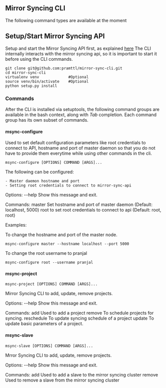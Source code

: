 ## Mirror Syncing CLI

The following command types are available at the moment

## Setup/Start Mirror Syncing API

Setup and start the Mirror Syncing API first, as explained [here](https://github.com/pramttl/mirror-sync-api)
The CLI internally interacts with the mirror syncing api, so it is important to
start it before using the CLI commands.

    git clone git@github.com:pramttl/mirror-sync-cli.git
    cd mirror-sync-cli
    virtualenv venv             #Optional
    source venv/bin/activate    #Optional
    python setup.py install


### Commands

After the CLI is installed via setuptools, the following command groups are available
in the bash context, along with *Tab* completion. Each command group has its own subset
of commands.

#### msync-configure

Used to set default configuration parameters like root credentials to connect to API,
hostname and port of master daemon so that you do not have to provide them everytime
while using other commands in the cli.

    msync-configure [OPTIONS] COMMAND [ARGS]...

The following can be configured:

    - Master daemon hostname and port
    - Setting root credentials to connect to mirror-sync-api

Options:
  --help  Show this message and exit.

Commands:
  master  Set hostname and port of master daemon (Default: localhost, 5000)
  root    to set root credentials to connect to api (Default: root, root)

Examples:

To change the hostname and port of the master node.

    msync-configure master --hostname localhost --port 5000

To change the root username to pranjal

    msync-configure root --username pranjal


#### msync-project

    msync-project [OPTIONS] COMMAND [ARGS]...

Mirror Syncing CLI to add, update, remove projects.

Options:
  --help  Show this message and exit.

Commands:
  add         Used to add a project
  remove      To schedule projects for syncing.
  reschedule  To update syncing schedule of a project
  update      To update basic parameters of a project.


#### msync-slave

    msync-slave [OPTIONS] COMMAND [ARGS]...

Mrror Syncing CLI to add, update, remove projects.

Options:
  --help  Show this message and exit.

Commands:
  add     Used to add a slave to the mirror syncing cluster
  remove  Used to remove a slave from the mirror syncing cluster

